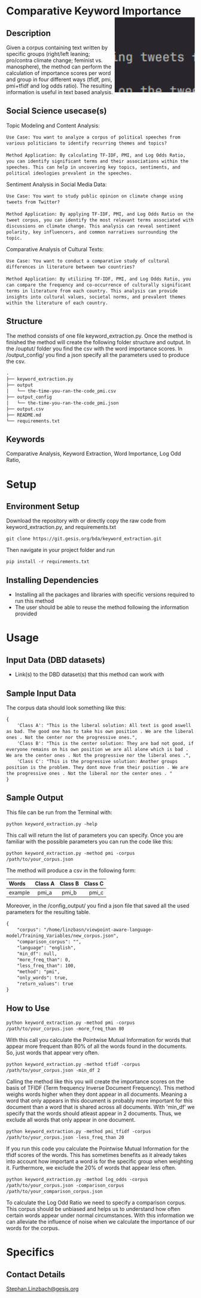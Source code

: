 # Comparative Keyword Importance <img src="image.png" align="right" height="200" />

## Description
Given a corpus containing text written by specific groups (right/left leaning; pro/contra climate change; feminist vs. manosphere), the method can perform the calculation of importance scores per word and group in four different ways (tfidf, pmi, pmi+tfidf and log odds ratio).
The resulting information is useful in text based analysis.

## Social Science usecase(s)
Topic Modeling and Content Analysis:

    Use Case: You want to analyze a corpus of political speeches from various politicians to identify recurring themes and topics?

    Method Application: By calculating TF-IDF, PMI, and Log Odds Ratio, you can identify significant terms and their associations within the speeches. This can help in uncovering key topics, sentiments, and political ideologies prevalent in the speeches.

Sentiment Analysis in Social Media Data:

    Use Case: You want to study public opinion on climate change using tweets from Twitter?

    Method Application: By applying TF-IDF, PMI, and Log Odds Ratio on the tweet corpus, you can identify the most relevant terms associated with discussions on climate change. This analysis can reveal sentiment polarity, key influencers, and common narratives surrounding the topic.

Comparative Analysis of Cultural Texts:

    Use Case: You want to conduct a comparative study of cultural differences in literature between two countries?

    Method Application: By utilizing TF-IDF, PMI, and Log Odds Ratio, you can compare the frequency and co-occurrence of culturally significant terms in literature from each country. This analysis can provide insights into cultural values, societal norms, and prevalent themes within the literature of each country.

## Structure
The method consists of one file keyword_extraction.py.
Once the method is finished the method will create the following folder structure and output.
In the /ouptut/ folder you find the csv with the word importance scores.
In /output_config/ you find a json specify all the parameters used to produce the csv.

```
.
├── keyword_extraction.py
├── output
│   └── the-time-you-ran-the-code_pmi.csv
├── output_config
│   └── the-time-you-ran-the-code_pmi.json
├── output.csv
├── README.md
└── requirements.txt

```

## Keywords
Comparative Analysis, Keyword Extraction, Word Importance, Log Odd Ratio,

# Setup
## Environment Setup
Download the repository with or directly copy the raw code from keyword_extraction.py, and requirements.txt
```
git clone https://git.gesis.org/bda/keyword_extraction.git
```

Then navigate in your project folder and run 
```
pip install -r requirements.txt
```

## Installing Dependencies
- Installing all the packages and libraries with specific versions required to run this method
- The user should be able to reuse the method following the information provided


# Usage
## Input Data (DBD datasets)
- Link(s) to the DBD dataset(s) that this method can work with

## Sample Input Data
The corpus data should look something like this:

```
{
    'Class A': "This is the liberal solution: All text is good aswell as bad. The good one has to take his own position . We are the liberal ones . Not the center nor the progressive ones.",
    'Class B': "This is the center solution: They are bad not good, if everyone remains on his own position we are all alone which is bad . We are the center ones . Not the progressive nor the liberal ones .",
    'Class C': "This is the progressive solution: Another groups position is the problem. They dont move from their position . We are the progressive ones . Not the liberal nor the center ones . "
}
```

## Sample Output
This file can be run from the Terminal with:


```
python keyword_extraction.py -help
```

This call will return the list of parameters you can specify.
Once you are familiar with the possible parameters you can run the code like this:

```
python keyword_extraction.py -method pmi -corpus /path/to/your_corpus.json
```

The method will produce a csv in the following form:

|Words | Class A | Class B | Class C|
|:---  | :---:   | :---:   | ---:|
|example | pmi_a | pmi_b | pmi_c |


Moreover, in the /config_output/ you find a json file that saved all the used parameters for the resulting table.

```
{
    "corpus": "/home/linzbasn/viewpoint-aware-language-model/Training_Variables/new_corpus.json",
    "comparison_corpus": "",
    "language": "english",
    "min_df": null,
    "more_freq_than": 0,
    "less_freq_than": 100,
    "method": "pmi",
    "only_words": true,
    "return_values": true
}

```

## How to Use

```
python keyword_extraction.py -method pmi -corpus /path/to/your_corpus.json -more_freq_than 80
```
With this call you calculate the Pointwise Mutual Information for words that appear more frequent than 80% of all the words found in the documents. So, just words that appear very often.


```
python keyword_extraction.py -method tfidf -corpus /path/to/your_corpus.json -min_df 2
```
Calling the method like this you will create the importance scores on the basis of TFIDF (Term frequency Inverse Document Frequency). This method weighs words higher when they dont appear in all documents. Meaning a word that only appears in this document is probably more important for this document than a word that is shared across all documents. With 'min_df' we specify that the words should atleast appear in 2 documents. Thus, we exclude all words that only appear in one document.

```
python keyword_extraction.py -method pmi_tfidf -corpus /path/to/your_corpus.json -less_freq_than 20
```
If you run this code you calculate the Pointwise Mutual Information for the tfidf scores of the words. This has sometimes benefits as it already takes into account how important a word is for the specific group when weighting it. Furthermore, we exclude the 20% of words that appear less often.

```
python keyword_extraction.py -method log_odds -corpus /path/to/your_corpus.json -comparison_corpus /path/to/your_comparison_corpus.json 
```
To calculate the Log Odd Ratio we need to specify a comparison corpus. This corpus should be unbiased and helps us to understand how often certain words appear under normal circumstances. With this information we can alleviate the influence of noise when we calculate the importance of our words for the corpus.


# Specifics
## Contact Details
Stephan.Linzbach@gesis.org

